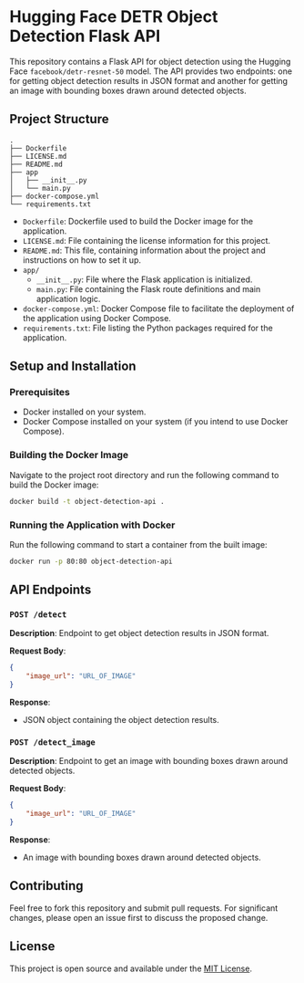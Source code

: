 # Hugging Face DETR Object Detection Flask API

This repository contains a Flask API for object detection using the Hugging Face `facebook/detr-resnet-50` model. The API provides two endpoints: one for getting object detection results in JSON format and another for getting an image with bounding boxes drawn around detected objects.

## Project Structure

```plaintext
.
├── Dockerfile
├── LICENSE.md
├── README.md
├── app
│   ├── __init__.py
│   └── main.py
├── docker-compose.yml
└── requirements.txt
```

- `Dockerfile`: Dockerfile used to build the Docker image for the application.
- `LICENSE.md`: File containing the license information for this project.
- `README.md`: This file, containing information about the project and instructions on how to set it up.
- `app/`
  - `__init__.py`: File where the Flask application is initialized.
  - `main.py`: File containing the Flask route definitions and main application logic.
- `docker-compose.yml`: Docker Compose file to facilitate the deployment of the application using Docker Compose.
- `requirements.txt`: File listing the Python packages required for the application.

## Setup and Installation

### Prerequisites

- Docker installed on your system.
- Docker Compose installed on your system (if you intend to use Docker Compose).

### Building the Docker Image

Navigate to the project root directory and run the following command to build the Docker image:

```sh
docker build -t object-detection-api .
```

### Running the Application with Docker

Run the following command to start a container from the built image:

```sh
docker run -p 80:80 object-detection-api
```

## API Endpoints

### `POST /detect`

**Description**: Endpoint to get object detection results in JSON format.

**Request Body**:
```json
{
    "image_url": "URL_OF_IMAGE"
}
```

**Response**:
- JSON object containing the object detection results.

### `POST /detect_image`

**Description**: Endpoint to get an image with bounding boxes drawn around detected objects.

**Request Body**:
```json
{
    "image_url": "URL_OF_IMAGE"
}
```

**Response**:
- An image with bounding boxes drawn around detected objects.

## Contributing

Feel free to fork this repository and submit pull requests. For significant changes, please open an issue first to discuss the proposed change.

## License

This project is open source and available under the [MIT License](LICENSE.md).
